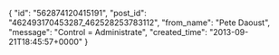  {
   "id": "562874120415191",
   "post_id": "462493170453287_462528253783112",
   "from_name": "Pete Daoust",
   "message": "Control = Administrate",
   "created_time": "2013-09-21T18:45:57+0000"
 }
